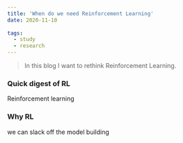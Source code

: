 ```yaml
---
title: 'When do we need Reinforcement Learning'
date: 2020-11-10
 
tags:
  - study
  - research
---
```


> In this blog I want to rethink Reinforcement Learning.

### Quick digest of RL

Reinforcement learning

### Why RL

we can slack off the model building